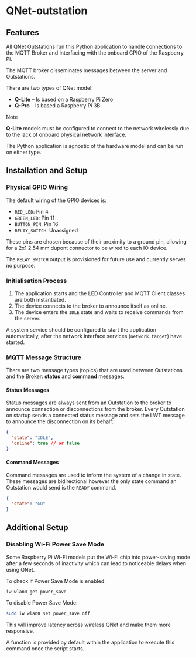 # QNet-outstation

## Features

All QNet Outstations run this Python application to handle connections to the MQTT Broker and interfacing with the
onboard GPIO of the Raspberry Pi.

The MQTT broker disseminates messages between the server and Outstations.

There are two types of QNet model:

- **Q-Lite** – Is based on a Raspberry Pi Zero
- **Q-Pro** – Is based a Raspberry Pi 3B

> [!NOTE]  
> **Q-Lite** models must be configured to connect to the network wirelessly due to the lack of onboard physical network
> interface.

The Python application is agnostic of the hardware model and can be run on either type.

## Installation and Setup

### Physical GPIO Wiring

The default wiring of the GPIO devices is:

- `RED_LED`: Pin 4
- `GREEN_LED`: Pin 11
- `BUTTON_PIN`: Pin 16
- `RELAY_SWITCH`: Unassigned

These pins are chosen because of their proximity to a ground pin, allowing for a 2x1 2.54 mm dupont connector to be
wired to each IO device.

The `RELAY_SWITCH` output is provisioned for future use and currently serves no purpose.

### Initialisation Process

1. The application starts and the LED Controller and MQTT Client classes are both instantiated.
2. The device connects to the broker to announce itself as online.
3. The device enters the `IDLE` state and waits to receive commands from the server.

A system service should be configured to start the application automatically, after the network interface services (`network.target`) have started.

### MQTT Message Structure
There are two message types (topics) that are used between Outstations and the Broker: **status** and **command** messages. 

#### Status Messages
Status messages are always sent from an Outstation to the broker to announce connection or disconnections from the broker. Every Outstation on startup sends a connected status message and sets the LWT message to announce the disconnection on its behalf:
```json lines
{
  "state": "IDLE",
  "online": true // or false
}
```

#### Command Messages
Command messages are used to inform the system of a change in state. These messages are bidirectional however the only state command an Outstation would send is the `READY` command.

```json lines
{
  "state": "GO"
}
```

## Additional Setup

### Disabling Wi-Fi Power Save Mode

Some Raspberry Pi Wi-Fi models put the Wi-Fi chip into power-saving mode after a few seconds of inactivity which can
lead to noticeable delays when using QNet.

To check if Power Save Mode is enabled:

```bash
iw wlan0 get power_save
```

To disable Power Save Mode:

```bash
sudo iw wlan0 set power_save off
```

This will improve latency across wireless QNet and make them more responsive.

A function is provided by default within the application to execute this command once the script starts.